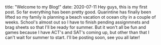 title: "Welcome to my Blog!"
date: 2020-07-11
Hey guys, this is my first post. So far everything has been pretty good. Quarintine has finally been lifted so my family is planning
a beach vacation ot ocean city in a couple of weeks. School's almost out so I have to finish pending assignmnets and brag sheets so 
that I'll be ready for summer. But it won't all be fun and games because I have ACT's and SAT's coming up, but other than that I can't
wait for summer to start. I'll be posting soon, see you all later!
